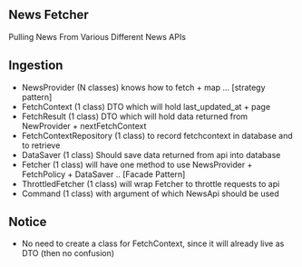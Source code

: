 ## News Fetcher


Pulling News From Various Different News APIs


## Ingestion
- NewsProvider (N classes) knows how to fetch + map ...  [strategy pattern]
- FetchContext (1 class) DTO which will hold last_updated_at + page
- FetchResult (1 class) DTO which will hold data returned from NewProvider + nextFetchContext
- FetchContextRepository (1 class) to record fetchcontext in database and to retrieve
- DataSaver (1 class) Should  save data returned from api into database
- Fetcher (1 class) will have one method to use NewsProvider + FetchPolicy + DataSaver .. [Facade Pattern]
- ThrottledFetcher (1 class) will wrap Fetcher to throttle requests to api
- Command (1 class) with argument of which NewsApi should be used


## Notice
- No need to create a class for FetchContext, since it will already live as DTO (then no confusion)